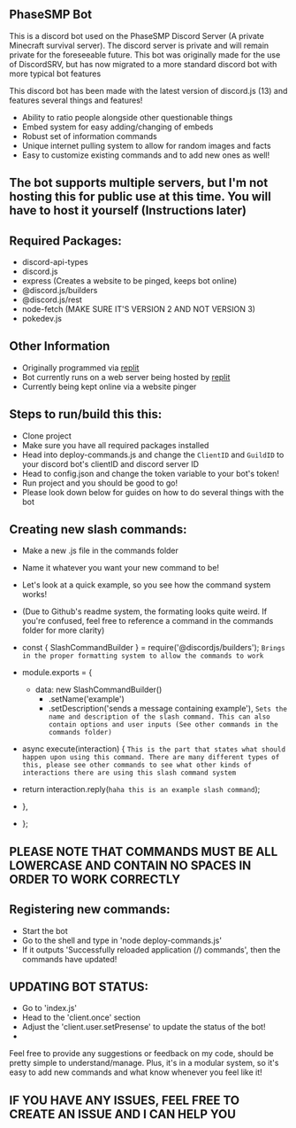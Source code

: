 ## PhaseSMP Bot

This is a discord bot used on the PhaseSMP Discord Server (A private Minecraft survival server). The discord server is private and will remain private for the foreseeable future. This bot was originally made for the use of DiscordSRV, but has now migrated to a more standard discord bot with more typical bot features


This discord bot has been made with the latest version of discord.js (13) and features several things and features!
- Ability to ratio people alongside other questionable things
- Embed system for easy adding/changing of embeds
- Robust set of information commands
- Unique internet pulling system to allow for random images and facts
- Easy to customize existing commands and to add new ones as well!

## The bot supports multiple servers, but I'm not hosting this for public use at this time. You will have to host it yourself (Instructions later)

## Required Packages:
- discord-api-types
- discord.js
- express (Creates a website to be pinged, keeps bot online)
- @discord.js/builders
- @discord.js/rest
- node-fetch (MAKE SURE IT'S VERSION 2 AND NOT VERSION 3)
- pokedev.js 

## Other Information
- Originally programmed via [replit](https://replit.com)
- Bot currently runs on a web server being hosted by [replit](https://replit.com)
- Currently being kept online via a website pinger 

## Steps to run/build this this:
- Clone project
- Make sure you have all required packages installed
- Head into deploy-commands.js and change the `ClientID` and `GuildID` to your discord bot's clientID and discord server ID
- Head to config.json and change the token variable to your bot's token!
- Run project and you should be good to go!
- Please look down below for guides on how to do several things with the bot

## Creating new slash commands:
- Make a new .js file in the commands folder 
- Name it whatever you want your new command to be!
- Let's look at a quick example, so you see how the command system works!
- (Due to Github's readme system, the formating looks quite weird. If you're confused, feel free to reference a command in the commands folder for more clarity)

- const { SlashCommandBuilder } = require('@discordjs/builders'); `Brings in the proper formatting system to allow the commands to work`
- module.exports = {
  - data: new SlashCommandBuilder()
      - .setName('example')
      - .setDescription('sends a message containing example'), `Sets the name and description of the slash command. This can also contain options and user inputs (See other commands in the commands folder)`
- async execute(interaction) { `This is the part that states what should happen upon using this command. There are many different types of this, please see other commands to see what other kinds of interactions there are using this slash command system`
-	return interaction.reply(`haha this is an example slash command`);
- },
- };

## PLEASE NOTE THAT COMMANDS MUST BE ALL LOWERCASE AND CONTAIN NO SPACES IN ORDER TO WORK CORRECTLY

## Registering new commands:
- Start the bot 
- Go to the shell and type in 'node deploy-commands.js'
- If it outputs 'Successfully reloaded application (/) commands', then the commands have updated!

## UPDATING BOT STATUS:
- Go to 'index.js'
- Head to the 'client.once' section
- Adjust the 'client.user.setPresense' to update the status of the bot!
- 
Feel free to provide any suggestions or feedback on my code, should be pretty simple to understand/manage. Plus, it's in a modular system, so it's easy to add new commands and what know whenever you feel like it!

## IF YOU HAVE ANY ISSUES, FEEL FREE TO CREATE AN ISSUE AND I CAN HELP YOU
